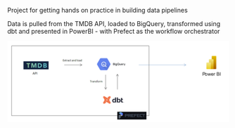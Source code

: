 Project for getting hands on practice in building data pipelines

Data is pulled from the TMDB API, loaded to BigQuery, transformed using dbt and presented in PowerBI - with Prefect as the workflow orchestrator

![alt text](image.png)
